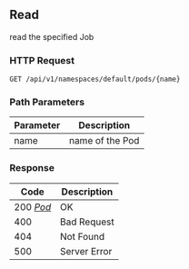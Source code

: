 Read
---------------------------------
read the specified Job

### HTTP Request

`GET /api/v1/namespaces/default/pods/{name}`

### Path Parameters

| Parameter | Description |
| --- | --- |
| name | name of the Pod |

### Response

| Code | Description |
| --- | --- |
| 200 _[Pod](index.md#pod-1)_ | OK |
| 400 | Bad Request |
| 404 | Not Found |
| 500 | Server Error |
